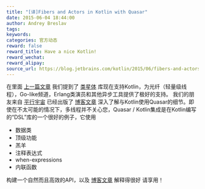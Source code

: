 ```yaml
---
title: "[译]Fibers and Actors in Kotlin with Quasar"
date: 2015-06-04 18:44:00
author: Andrey Breslav
tags:
keywords:
categories: 官方动态
reward: false
reward_title: Have a nice Kotlin!
reward_wechat:
reward_alipay:
source_url: https://blog.jetbrains.com/kotlin/2015/06/fibers-and-actors-in-kotlin-with-quasar/
---
```


在里面 [上一篇文章](http://blog.jetbrains.com/kotlin/2015/05/kotlin-m12-is-out/) 我们提到了 [类星体](http://docs.paralleluniverse.co/quasar/) 库现在支持Kotlin，为光纤（轻量级线程），Go-like频道，Erlang类演员和其他异步工具提供了极好的支持。
我们的朋友来自 [平行宇宙](http://www.paralleluniverse.co/) 已经出版了 [博客文章](http://blog.paralleluniverse.co/2015/06/04/quasar-kotlin/) 深入了解与Kotlin使用Quasar的细节。即使在不太可能的情况下，多线程并不关心您，Quasar / Kotlin集成是在Kotlin编写的“DSL”库的一个很好的例子，它使用

* 数据类
* 顶级功能
* 羔羊
* 注释表达式
* when-expressions
* 内联函数

构建一个自然而且高效的API，以及 [博客文章](http://blog.paralleluniverse.co/2015/06/04/quasar-kotlin/) 解释得很好
请享用！
